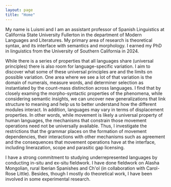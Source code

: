 ```yaml
---
layout: page
title: "Home"
---
```


My name is Luismi and I am an assistant professor of Spanish Linguistics at California State University Fullerton in the department of Modern Languages and Literatures. My primary area of research is theoretical syntax, and its interface with semantics and morphology. I earned my PhD in linguistics from the University of Southern California in 2024.

While there is a series of properties that all languages share (universal principles) there is also room for language-specific variation. I aim to discover what some of these universal principles are and the limits on possible variation. One area where we see a lot of that variation is the domain of numerals, measure words, and determiner selection as instantiated by the count-mass distinction across languages. I find that by closely examing the morpho-syntactic properties of the phenomena, while considering semantic insights, we can uncover new generalizations that link structure to meaning and help us to better understand how the different modules interact. 
In addition, languages may vary in terms of displacement properties. In other words, while movement is likely a universal property of human languages, the mechanisms that constrain those movement operations need not be universally available. Thus, I investigate the restrictions that the grammar places on the formation of movement dependencies, their interactions with other mechanisms such as agreement and the consequences that movement operations have at the interface, including linerazation, scope and parasitic gap licensing.   

I have a strong commitment to studying underrepresented languages by conducting in-situ and ex-situ fieldwork. I have done fieldwork on Alasha Mongolian, rural Iberian Spanishes and Ch'ol (in collaboration with Carol-Rose Little). Besides, though I mostly do theoretical work, I have been involved in some experimental research.

